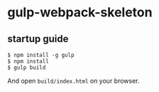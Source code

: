 # gulp-webpack-skeleton

## startup guide

    $ npm install -g gulp
    $ npm install
    $ gulp build

And open ``build/index.html`` on your browser.